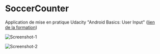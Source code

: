 # SoccerCounter
 Application de mise en pratique Udacity "Android Basics: User Input" ([lien de la formation](https://eu.udacity.com/course/android-basics-user-input--ud836))

![Screenshot-1](https://image.noelshack.com/fichiers/2019/30/4/1564043730-67229618-484431418981252-7701213301912371200-n.jpg)

![Screenshot-2](https://image.noelshack.com/fichiers/2019/30/4/1564043730-67278492-434862777243910-2090670937300008960-n.jpg)
